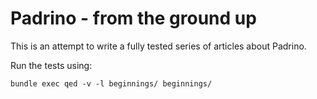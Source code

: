 # Padrino - from the ground up

This is an attempt to write a fully tested series of articles about Padrino.

Run the tests using:

```
bundle exec qed -v -l beginnings/ beginnings/
```